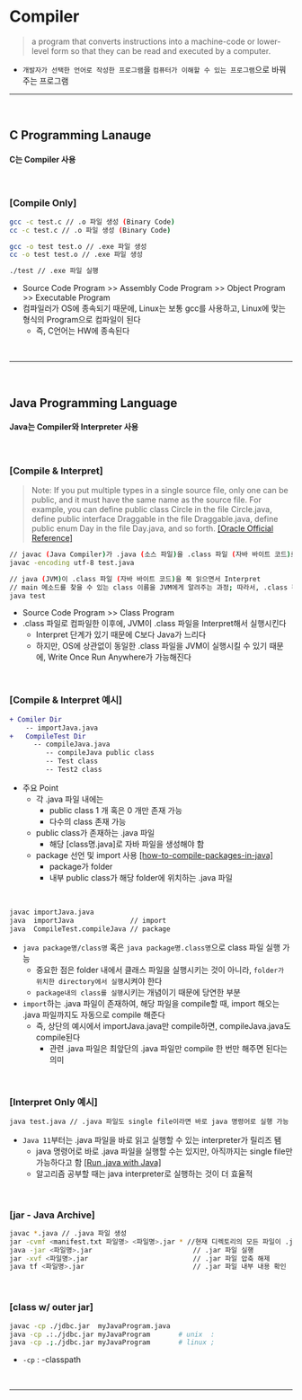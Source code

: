 # Compiler
> a program that converts instructions into a machine-code or lower-level form so that they can be read and executed by a computer.
* `개발자가 선택한 언어로 작성한 프로그램`을 `컴퓨터가 이해할 수 있는 프로그램`으로 바꿔주는 프로그램

<hr>
<br>

## C Programming Lanauge
#### C는 Compiler 사용

<br>

### [Compile Only]
```bash
gcc -c test.c // .o 파일 생성 (Binary Code)
cc -c test.c // .o 파일 생성 (Binary Code)

gcc -o test test.o // .exe 파일 생성
cc -o test test.o // .exe 파일 생성

./test // .exe 파일 실행
```
* Source Code Program >> Assembly Code Program >> Object Program >> Executable Program
* 컴파일러가 OS에 종속되기 때문에, Linux는 보통 gcc를 사용하고, Linux에 맞는 형식의 Program으로 컴파일이 된다
  * 즉, C언어는 HW에 종속된다

<br>
<hr>
<br>

## Java Programming Language
#### Java는 Compiler와 Interpreter 사용

<br>

### [Compile & Interpret]
> Note: If you put multiple types in a single source file, only one can be public, and it must have the same name as the source file. For example, you can define public class Circle in the file Circle.java, define public interface Draggable in the file Draggable.java, define public enum Day in the file Day.java, and so forth. [[Oracle Official Reference]](https://docs.oracle.com/javase/tutorial/java/package/createpkgs.html)

```bash
// javac (Java Compiler)가 .java (소스 파일)을 .class 파일 (자바 바이트 코드)로 Compile 
javac -encoding utf-8 test.java 

// java (JVM)이 .class 파일 (자바 바이트 코드)을 쭉 읽으면서 Interpret
// main 메소드를 찾을 수 있는 class 이름을 JVM에게 알려주는 과정; 따라서, .class 확장자까지 넣어줄 필요 없음
java test
```

* Source Code Program >> Class Program
* .class 파일로 컴파일한 이후에, JVM이 .class 파일을 Interpret해서 실행시킨다
  * Interpret 단계가 있기 때문에 C보다 Java가 느리다
  * 하지만, OS에 상관없이 동일한 .class 파일을 JVM이 실행시킬 수 있기 때문에, Write Once Run Anywhere가 가능해진다

<br>

### [Compile & Interpret 예시]
``` diff
+ Comiler Dir
    -- importJava.java
+   CompileTest Dir
      -- compileJava.java
         -- compileJava public class
         -- Test class
         -- Test2 class 
```
* 주요 Point
  * 각 .java 파일 내에는
    * public class 1 개 혹은 0 개만 존재 가능
    * 다수의 class 존재 가능
  * public class가 존재하는 .java 파일
    * 해당 [class명.java]로 자바 파일을 생성해야 함
  * package 선언 및 import 사용 [[how-to-compile-packages-in-java]](https://www.webucator.com/article/how-to-compile-packages-in-java/)
    * package가 folder 
    * 내부 public class가 해당 folder에 위치하는 .java 파일

<br>

``` zsh
javac importJava.java
java  importJava              // import 
java  CompileTest.compileJava // package
```
* `java package명/class명` 혹은 `java package명.class명`으로 class 파일 실행 가능
   * 중요한 점은 folder 내에서 클래스 파일을 실행시키는 것이 아니라, `folder가 위치한 directory에서 실행`시켜야 한다 
   * `package내의 class를 실행`시키는 개념이기 때문에 당연한 부분
* `import`하는 .java 파일이 존재하여, 해당 파일을 compile할 때, import 해오는 .java 파일까지도 자동으로 compile 해준다
   * 즉, 상단의 예시에서 importJava.java만 compile하면, compileJava.java도 compile된다 
     * 관련 .java 파일은 최앞단의 .java 파일만 compile 한 번만 해주면 된다는 의미

<br>

### [Interpret Only 예시]
```zsh
java test.java // .java 파일도 single file이라면 바로 java 명령어로 실행 가능
```
* `Java 11`부터는 .java 파일을 바로 읽고 실행할 수 있는 interpreter가 릴리즈 됌
  * java 명령어로 바로 .java 파일을 실행할 수는 있지만, 아직까지는 single file만 가능하다고 함 [[Run .java with Java]](https://www.infoq.com/articles/single-file-execution-java11/)
  * 알고리즘 공부할 때는 java interpreter로 실행하는 것이 더 효율적

<br>

### [jar - Java Archive]

``` bash
javac *.java // .java 파일 생성
jar -cvmf <manifest.txt 파일명> <파일명>.jar * //현재 디렉토리의 모든 파일이 .jar 파일로 압축
java -jar <파일명>.jar                         // .jar 파일 실행
jar -xvf <파일명>.jar                          // .jar 파일 압축 해제
java tf <파일명>.jar                           // .jar 파일 내부 내용 확인
```

<br>

### [class w/ outer jar]
```bash
javac -cp ./jdbc.jar  myJavaProgram.java
java -cp .:./jdbc.jar myJavaProgram       # unix  :
java -cp .;./jdbc.jar myJavaProgram       # linux ;
```
* `-cp` : -classpath

<br>
<hr>
<br>
